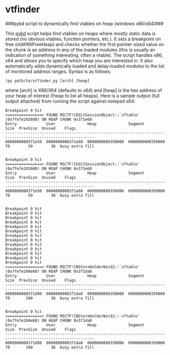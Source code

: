vtfinder
========

###pykd script to dynamically find vtables on heap (windows x86/x64)###

This [pykd](https://pykd.codeplex.com) script helps find vtables on heaps where mostly static data is stored
(no obvious vtables, function pointers, etc.). It sets a breakpoint on free (ntdll!RtlFreeHeap) and checks
whether the first pointer-sized value on the chunk is an address in any of the loaded modules (this is usually
an indication of something interesting, often a vtable). The script handles x86, x64 and allows you to specify
which heap you are interested in. It also automatically adds dynamically loaded and delay-loaded modules to the
list of monitored address ranges. Syntax is as follows:

```
!py path/to/vtfinder.py [arch] [heap]
```
where [arch] is X86/X64 (defaults to x64) and [heap] is the hex address of your heap of interest
(!heap to list all heaps). Here is a sample output (full output attached) from running the script
against notepad x64:

```
Breakpoint 0 hit
================> FOUND MSCTF!CEditSessionObject::`vftable' (0x7fefe2030d0) ON HEAP CHUNK 0x371e60
Entry             User              Heap              Segment               Size  PrevSize  Unused    Flags
-------------------------------------------------------------------------------------------------------------
0000000000371e50  0000000000371e60  0000000000350000  0000000000350000        70        50        38  busy extra fill


Breakpoint 0 hit
================> FOUND MSCTF!CEditSessionObject::`vftable' (0x7fefe2030d0) ON HEAP CHUNK 0x371e60
Entry             User              Heap              Segment               Size  PrevSize  Unused    Flags
-------------------------------------------------------------------------------------------------------------
0000000000371e50  0000000000371e60  0000000000350000  0000000000350000        70        50        38  busy extra fill


Breakpoint 0 hit
Breakpoint 0 hit
Breakpoint 0 hit
Breakpoint 0 hit
Breakpoint 0 hit
Breakpoint 0 hit
Breakpoint 0 hit
Breakpoint 0 hit
Breakpoint 0 hit
Breakpoint 0 hit
Breakpoint 0 hit
Breakpoint 0 hit
Breakpoint 0 hit
================> FOUND MSCTF!CBStoreHolderWin32::`vftable' (0x7fefe204e60) ON HEAP CHUNK 0x371da0
Entry             User              Heap              Segment               Size  PrevSize  Unused    Flags
-------------------------------------------------------------------------------------------------------------
0000000000371d90  0000000000371da0  0000000000350000  0000000000350000        70       340        38  busy extra fill


Breakpoint 0 hit
================> FOUND MSCTF!CBStoreHolderWin32::`vftable' (0x7fefe204e60) ON HEAP CHUNK 0x371da0
Entry             User              Heap              Segment               Size  PrevSize  Unused    Flags
-------------------------------------------------------------------------------------------------------------
0000000000371d90  0000000000371da0  0000000000350000  0000000000350000        70       340        38  busy extra fill
```
